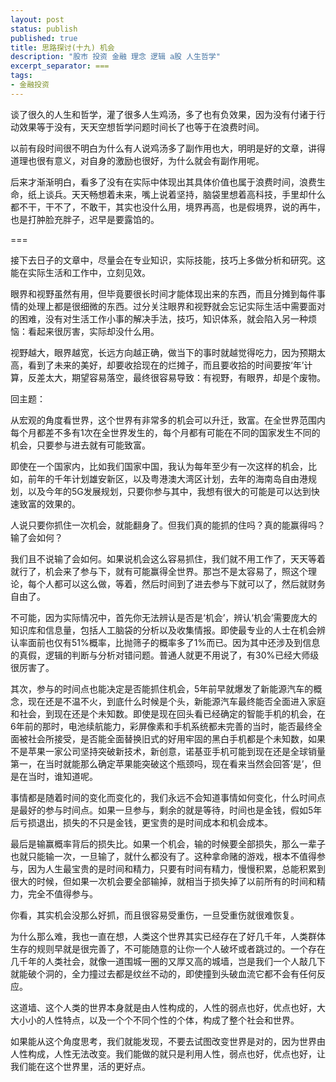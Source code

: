 ```yaml
---
layout: post
status: publish
published: true
title: 思路探讨(十九) 机会
description: "股市 投资 金融 理念 逻辑 a股 人生哲学"
excerpt_separator: ===
tags:
- 金融投资
---
```


谈了很久的人生和哲学，灌了很多人生鸡汤，多了也有负效果，因为没有付诸于行动效果等于没有，天天空想哲学问题时间长了也等于在浪费时间。

以前有段时间很不明白为什么有人说鸡汤多了副作用也大，明明是好的文章，讲得道理也很有意义，对自身的激励也很好，为什么就会有副作用呢。

后来才渐渐明白，看多了没有在实际中体现出其具体价值也属于浪费时间，浪费生命，纸上谈兵。天天畅想着未来，嘴上说着坚持，脑袋里想着高科技，手里却什么都不干，干不了，不敢干，其实也没什么用，境界再高，也是假境界，说的再牛，也是打肿脸充胖子，迟早是要露馅的。

===

接下去日子的文章中，尽量会在专业知识，实际技能，技巧上多做分析和研究。这能在实际生活和工作中，立刻见效。

眼界和视野虽然有用，但毕竟要很长时间才能体现出来的东西，而且分摊到每件事情的处理上都是很细微的东西。过分关注眼界和视野就会忘记实际生活中需要面对的困难，没有对生活工作小事的解决手法，技巧，知识体系，就会陷入另一种烦恼：看起来很厉害，实际却没什么用。

视野越大，眼界越宽，长远方向越正确，做当下的事时就越觉得吃力，因为预期太高，看到了未来的美好，却要收拾现在的烂摊子，而且要收拾的时间要按‘年’计算，反差太大，期望容易落空，最终很容易导致：有视野，有眼界，却是个废物。

回主题：

从宏观的角度看世界，这个世界有非常多的机会可以升迁，致富。在全世界范围内每个月都差不多有1次在全世界发生的，每个月都有可能在不同的国家发生不同的机会，只要参与进去就有可能致富。

即使在一个国家内，比如我们国家中国，我认为每年至少有一次这样的机会，比如，前年的千年计划雄安新区，以及粤港澳大湾区计划，去年的海南岛自由港规划，以及今年的5G发展规划，只要你参与其中，我想有很大的可能是可以达到快速致富的效果的。

人说只要你抓住一次机会，就能翻身了。但我们真的能抓的住吗？真的能赢得吗？输了会如何？

我们且不说输了会如何。如果说机会这么容易抓住，我们就不用工作了，天天等着就行了，机会来了参与下，就有可能赢得全世界。那岂不是太容易了，照这个理论，每个人都可以这么做，等着，然后时间到了进去参与下就可以了，然后就财务自由了。

不可能，因为实际情况中，首先你无法辨认是否是‘机会’，辨认‘机会’需要庞大的知识库和信息量，包括人工脑袋的分析以及收集情报。即使最专业的人士在机会辨认率面前也仅有51%概率，比抛筛子的概率多了1%而已。因为其中还涉及到信息的真假，逻辑的判断与分析对错问题。普通人就更不用说了，有30%已经大师级很厉害了。

其次，参与的时间点也能决定是否能抓住机会，5年前早就爆发了新能源汽车的概念，现在还是不温不火，到底什么时候是个头，新能源汽车最终能否全面进入家庭和社会，到现在还是个未知数。即使是现在回头看已经确定的智能手机的机会，在6年前的那时，电池续航能力，彩屏像素和手机系统都未完善的当时，能否最终全面被社会所接受，是否能全面替换旧式的好用牢固的黑白手机都是个未知数，如果不是苹果一家公司坚持突破新技术，新创意，诺基亚手机可能到现在还是全球销量第一，在当时就能那么确定苹果能突破这个瓶颈吗，现在看来当然会回答‘是’，但是在当时，谁知道呢。

事情都是随着时间的变化而变化的，我们永远不会知道事情如何变化，什么时间点是最好的参与时间点。如果一旦参与，剩余的就是等待，时间也是金钱，假如5年后亏损退出，损失的不只是金钱，更宝贵的是时间成本和机会成本。

最后是输赢概率背后的损失比。如果一个机会，输的时候要全部损失，那么一辈子也就只能输一次，一旦输了，就什么都没有了。这种拿命赌的游戏，根本不值得参与，因为人生最宝贵的是时间和精力，只要有时间有精力，慢慢积累，总能积累到很大的时候，但如果一次机会要全部输掉，就相当于损失掉了以前所有的时间和精力，完全不值得参与。

你看，其实机会没那么好抓，而且很容易受重伤，一旦受重伤就很难恢复。

为什么那么难，我也一直在想，人类这个世界其实已经存在了好几千年，人类群体生存的规则早就是很完善了，不可能随意的让你一个人破坏或者跳过的。一个存在几千年的人类社会，就像一道围城一圈的又厚又高的城墙，岂是我们一个人敲几下就能破个洞的，全力撞过去都是纹丝不动的，即使撞到头破血流它都不会有任何反应。

这道墙、这个人类的世界本身就是由人性构成的，人性的弱点也好，优点也好，大大小小的人性特点，以及一个个不同个性的个体，构成了整个社会和世界。

如果能从这个角度思考，我们就能发现，不要去试图改变世界是对的，因为世界由人性构成，人性无法改变。我们能做的就只是利用人性，弱点也好，优点也好，让我们能在这个世界里，活的更好点。

